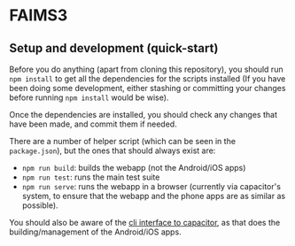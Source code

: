 # FAIMS3

## Setup and development (quick-start)

Before you do anything (apart from cloning this repository), you should run `npm
install` to get all the dependencies for the scripts installed (If you have been
doing some development, either stashing or committing your changes before
running `npm install` would be wise).

Once the dependencies are installed, you should check any changes that have been
made, and commit them if needed.

There are a number of helper script (which can be seen in the `package.json`),
but the ones that should always exist are:

 * `npm run build`: builds the webapp (not the Android/iOS apps)
 * `npm run test`: runs the main test suite
 * `npm run serve`: runs the webapp in a browser (currently via capacitor's
   system, to ensure that the webapp and the phone apps are as similar as
   possible).

You should also be aware of the
[cli interface to capacitor](https://capacitorjs.com/docs/cli), as that does the
building/management of the Android/iOS apps.
